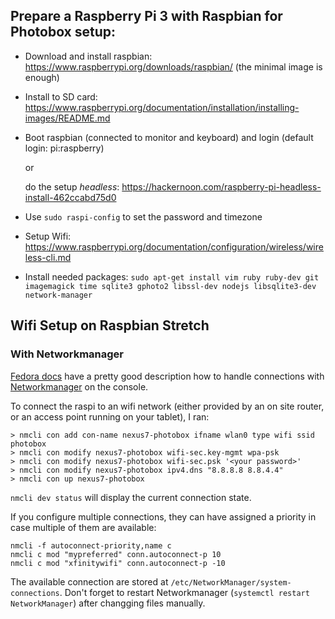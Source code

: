 ## Prepare a Raspberry Pi 3 with Raspbian for Photobox setup:

- Download and install raspbian: https://www.raspberrypi.org/downloads/raspbian/
  (the minimal image is enough)
- Install to SD card: https://www.raspberrypi.org/documentation/installation/installing-images/README.md

- Boot raspbian (connected to monitor and keyboard) and login (default login: pi:raspberry)

  or

  do the setup *headless*: https://hackernoon.com/raspberry-pi-headless-install-462ccabd75d0
- Use `sudo raspi-config` to set the password and timezone
- Setup Wifi: https://www.raspberrypi.org/documentation/configuration/wireless/wireless-cli.md
- Install needed packages: `sudo apt-get install vim ruby ruby-dev git imagemagick time sqlite3 gphoto2 libssl-dev nodejs libsqlite3-dev network-manager`


## Wifi Setup on Raspbian Stretch

### With Networkmanager

[Fedora docs](https://docs-old.fedoraproject.org/en-US/Fedora/23/html/Networking_Guide/sec-Connecting_to_a_Network_Using_nmcli.html) have a pretty good description how to handle connections with [Networkmanager](https://raspberrypi.stackexchange.com/questions/29783/how-to-setup-network-manager-on-raspbian) on the console.

To connect the raspi to an wifi network (either provided by an on site router, or an access point running on your tablet), I ran:

```
> nmcli con add con-name nexus7-photobox ifname wlan0 type wifi ssid photobox
> nmcli con modify nexus7-photobox wifi-sec.key-mgmt wpa-psk
> nmcli con modify nexus7-photobox wifi-sec.psk '<your password>'
> nmcli con modify nexus7-photobox ipv4.dns "8.8.8.8 8.8.4.4"
> nmcli con up nexus7-photobox
```

`nmcli dev status` will display the current connection state.

If you configure multiple connections, they can have assigned a priority in case multiple of them are available:

```
nmcli -f autoconnect-priority,name c
nmcli c mod "mypreferred" conn.autoconnect-p 10
nmcli c mod "xfinitywifi" conn.autoconnect-p -10
```

The available connection are stored at `/etc/NetworkManager/system-connections`. Don't forget to restart Networkmanager (`systemctl restart NetworkManager`) after changging files manually.
